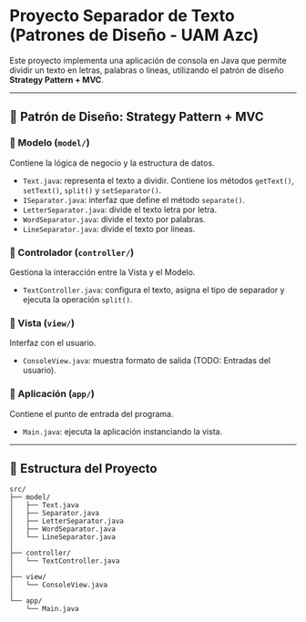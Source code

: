# Proyecto Separador de Texto (Patrones de Diseño - UAM Azc)

Este proyecto implementa una aplicación de consola en Java que permite dividir un texto en letras, palabras o líneas, utilizando el patrón de diseño **Strategy Pattern + MVC**.

---

## 📐 Patrón de Diseño: Strategy Pattern + MVC 

### 🔸 Modelo (`model/`)
Contiene la lógica de negocio y la estructura de datos.

- `Text.java`: representa el texto a dividir. Contiene los métodos `getText()`, `setText()`, `split()` y `setSeparator()`.
- `ISeparator.java`: interfaz que define el método `separate()`.
- `LetterSeparator.java`: divide el texto letra por letra.
- `WordSeparator.java`: divide el texto por palabras.
- `LineSeparator.java`: divide el texto por líneas.

### 🔸 Controlador (`controller/`)
Gestiona la interacción entre la Vista y el Modelo.

- `TextController.java`: configura el texto, asigna el tipo de separador y ejecuta la operación `split()`.

### 🔸 Vista (`view/`)
Interfaz con el usuario.

- `ConsoleView.java`: muestra formato de salida (TODO: Entradas del usuario).

### 🔸 Aplicación (`app/`)
Contiene el punto de entrada del programa.

- `Main.java`: ejecuta la aplicación instanciando la vista.

---

## 📁 Estructura del Proyecto
```
src/
├── model/
│   ├── Text.java
│   ├── Separator.java
│   ├── LetterSeparator.java
│   ├── WordSeparator.java
│   └── LineSeparator.java
│
├── controller/
│   └── TextController.java
│
├── view/
│   └── ConsoleView.java
│
└── app/
    └── Main.java
```


